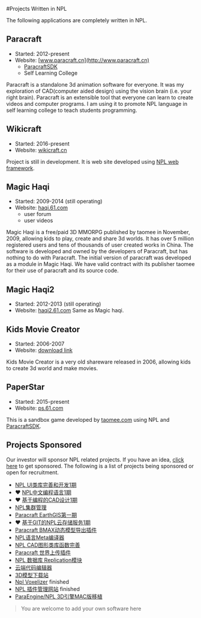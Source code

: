 #Projects Written in NPL

The following applications are completely written in NPL. 

## Paracraft
* Started: 2012-present
* Website: [www.paracraft.cn](http://www.paracraft.cn)
   * [ParacraftSDK](https://github.com/LiXizhi/ParaCraftSDK)
   * Self Learning College

Paracraft is a standalone 3d animation software for everyone. 
It was my exploration of CAD(computer aided design) using the vision brain (i.e. your right brain).
Paracraft is an extensible tool that everyone can learn to create videos and computer programs.
I am using it to promote NPL language in self learning college to teach students programming.  

## Wikicraft
* Started: 2016-present
* Website: [wikicraft.cn](http://wikicraft.cn)

Project is still in development. It is web site developed using [NPL web framework](WebServer). 

## Magic Haqi
* Started: 2009-2014 (still operating)
* Website: [haqi.61.com](http://haqi.61.com)
   * user forum
   * user videos

Magic Haqi is a free/paid 3D MMORPG published by taomee in November, 2009, allowing kids to play, create and share 3d worlds. It has over 5 million registered users and tens of thousands of user created works in China. The software is developed and owned by the developers of Paracraft, but has nothing to do with Paracraft. The initial version of paracraft was developed as a module in Magic Haqi. We have valid contract with its publisher taomee for their use of paracraft and its source code. 

## Magic Haqi2
* Started: 2012-2013 (still operating)
* Website: [haqi2.61.com](http://www.61.com/haqi2/home.html)
Same as Magic haqi. 

## Kids Movie Creator
* Started: 2006-2007
* Website: [download link](http://kids-movie-creator.software.informer.com/)

Kids Movie Creator is a very old shareware released in 2006, allowing kids to create 3d world and make movies. 



## PaperStar
* Started: 2015-present
* Website: [ps.61.com](http://ps.61.com/)

This is a sandbox game developed by [taomee.com](www.taomee.com) using NPL and [ParacraftSDK](https://github.com/LiXizhi/ParaCraftSDK/wiki).

## Projects Sponsored
Our investor will sponsor NPL related projects. If you have an idea, [click here](https://github.com/LiXizhi/ParaCraft/wiki/NPLUnion) to get sponsored. The following is a list of projects being sponsored or open for recruitment. 

- [NPL UI类库完善和开发1期](https://mart.coding.net/project/6297)
- :heart: [NPL中文编程语言1期](https://mart.coding.net/project/6063)
- :heart: [基于编程的CAD设计1期](https://mart.coding.net/project/4481)
- [NPL集群管理](https://mart.coding.net/project/5469)
- [Paracraft EarthGIS第一期](https://mart.coding.net/project/5022)
- :heart: [基于GIT的NPL云存储服务1期 ](https://mart.coding.net/project/5471)
- [Paracraft BMAX动态模型导出插件](https://mart.coding.net/project/5008)
- [NPL语言Meta编译器](https://mart.coding.net/project/4684)
- [NPL CAD图形类库函数完善](https://mart.coding.net/project/4602)
- [Paracraft 世界上传插件](https://mart.coding.net/project/4480)
- [NPL 数据库 Replication模块](https://mart.coding.net/project/4276)
- [云端代码编辑器](https://mart.coding.net/project/3876)
- [3D模型下载站](https://mart.coding.net/project/3742)
- [Npl Voxelizer](https://mart.coding.net/project/3741) finished
- [NPL 插件管理网站](https://mart.coding.net/project/3586) finished
- [ParaEngine/NPL 3D引擎MAC版移植](https://mart.coding.net/project/3389)


> You are welcome to add your own software here
